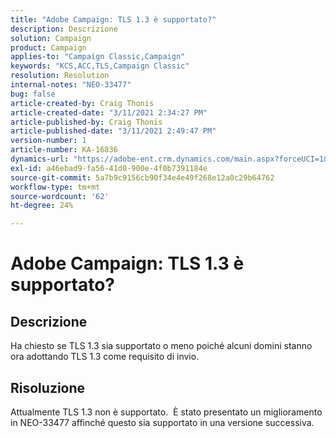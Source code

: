 ```yaml
---
title: "Adobe Campaign: TLS 1.3 è supportato?"
description: Descrizione
solution: Campaign
product: Campaign
applies-to: "Campaign Classic,Campaign"
keywords: "KCS,ACC,TLS,Campaign Classic"
resolution: Resolution
internal-notes: "NEO-33477"
bug: false
article-created-by: Craig Thonis
article-created-date: "3/11/2021 2:34:27 PM"
article-published-by: Craig Thonis
article-published-date: "3/11/2021 2:49:47 PM"
version-number: 1
article-number: KA-16836
dynamics-url: "https://adobe-ent.crm.dynamics.com/main.aspx?forceUCI=1&pagetype=entityrecord&etn=knowledgearticle&id=438996dd-7682-eb11-a812-000d3a3b2c6b"
exl-id: a46ebad9-fa56-41d0-900e-4f0b7391184e
source-git-commit: 5a7b9c9156cb90f34e4e49f268e12a0c29b64762
workflow-type: tm+mt
source-wordcount: '62'
ht-degree: 24%

---
```


# Adobe Campaign: TLS 1.3 è supportato?

## Descrizione


Ha chiesto se TLS 1.3 sia supportato o meno poiché alcuni domini stanno ora adottando TLS 1.3 come requisito di invio.


## Risoluzione


Attualmente TLS 1.3 non è supportato.  È stato presentato un miglioramento in NEO-33477 affinché questo sia supportato in una versione successiva.
